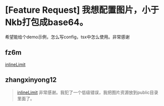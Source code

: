 # [Feature Request] 我想配置图片，小于Nkb打包成base64。

希望能给个demo示例，怎么写config，tsx中怎么使用。非常感谢

## fz6m

[inlineLimit](https://umijs.org/docs/api/config#inlinelimit)

## zhangxinyong12

> [inlineLimit](https://umijs.org/docs/api/config#inlinelimit)
> 非常感谢。我犯了一个低级错误，我把图片资源放到public目录里面了。
